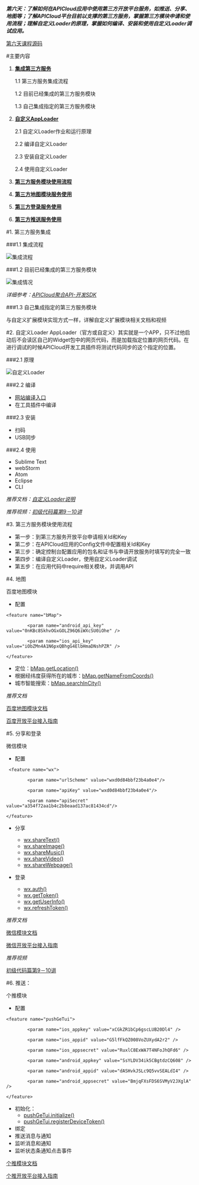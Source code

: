 <style>
</style>

***第六天：了解如何在APICloud应用中使用第三方开放平台服务，如推送、分享、地图等；了解APICloud平台目前以支撑的第三方服务，掌握第三方模块申请和使用流程；理解自定义Loader的原理，掌握如何编译、安装和使用自定义Loader调试应用。***

[第六天课程源码](http://7xy8na.com1.z0.glb.clouddn.com/apicloud/0a92a2e3947b8563077bcca6dffeb51c.zip)

#主要内容

1. **[集成第三方服务](#P1)**

	1.1 第三方服务集成流程
	
	1.2 目前已经集成的第三方服务模块
	
	1.3 自己集成指定的第三方服务模块

2. **[自定义AppLoader](#P2)**

	2.1 自定义Loader作业和运行原理
	
	2.2 编译自定义Loader
	
	2.3 安装自定义Loader
	
	2.4 使用自定义Loader
	
3. **[第三方服务模块使用流程](#P3)**
4. **[第三方地图模块服务使用](P4)**
5. **[第三方登录服务使用](P5)**
6. **[第三方推送服务使用](P6)**


#1. 第三方服务集成

###1.1 集成流程

![集成流程](http://docs.apicloud.com/img/docImage/seven-course/day6/6.1.png)

###1.2 目前已经集成的第三方服务模块

![集成情况](http://docs.apicloud.com/img/docImage/seven-course/day6/6.2.png)

*详细参考：[APICloud聚合API-开发SDK](http://www.apicloud.com/mod-sdk)*

###1.3 自己集成指定的第三方服务模块

与自定义扩展模块实现方式一样，详解自定义扩展模块相关文档和视频

#2. 自定义Loader
AppLoader（官方或自定义）其实就是一个APP，只不过他启动后不会读区自己的Widget包中的网页代码，而是加载指定位置的网页代码。在进行调试的时候APICloud开发工具插件将测试代码同步的这个指定的位置。

###2.1 原理

![自定义Loader](http://docs.apicloud.com/img/docImage/seven-course/day6/6.3.png)

###2.2 编译

- [网站编译入口](http://www.apicloud.com/module-loader)
- 在工具插件中编译

###2.3 安装

- 扫码
- USB同步

###2.4 使用

- Sublime Text
- webStorm
- Atom
- Eclipse
- CLI


*推荐文档：[自定义Loader说明](http://docs.apicloud.com/Dev-Guide/Custom_Loader)*

*推荐视频：[初级代码篇第9－10讲](http://apicloud.com/video_play?list=2&index=9)*

#3. 第三方服务模块使用流程

- 第一步：到第三方服务开放平台申请相关Id和Key
- 第二步：在APICloud应用的Config文件中配置相关Id和Key
- 第三步：确定控制台配置应用的包名和证书与申请开放服务时填写的完全一致
- 第四步：编译自定义Loader，使用自定义Loader调试
- 第五步：在应用代码中require相关模块，并调用API


#4. 地图

百度地图模块

+ 配置

```
<feature name="bMap">

        <param name="android_api_key" value="0nKBc8SkhvOGxGOLZ96Q6iWXcSU0iOhe" />
        
        <param name="ios_api_key" value="iObZMn4A1N6pxQBhgG4ElbHmaDNshPZR" />
        
</feature>
```

+ 定位：[bMap.getLocation()](http://docs.apicloud.com/Client-API/Open-SDK/bMap#m6)
+ 根据经纬度获得所在的城市：[bMap.getNameFromCoords()](http://docs.apicloud.com/Client-API/Open-SDK/bMap#m9)
+ 城市智能搜索：[bMap.searchInCity()](http://docs.apicloud.com/Client-API/Open-SDK/bMap#s7)

*推荐文档*
	
[百度地图模块文档](http://docs.apicloud.com/Client-API/Open-SDK/bMap)

[百度开放平台接入指南](http://docs.apicloud.com/Others/Open-SDK-Integration-Guide/baidu)

#5. 分享和登录

微信模块

+ 配置

```
 <feature name="wx">
 
        <param name="urlScheme" value="wxd0d84bbf23b4a0e4"/>
        
        <param name="apiKey" value="wxd0d84bbf23b4a0e4"/>
        
        <param name="apiSecret" value="a354f72aa1b4c2b8eaad137ac81434cd"/>
        
</feature>
```

+ 分享
	- [wx.shareText()](http://docs.apicloud.com/Client-API/Open-SDK/wx#a2)
	- [wx.shareImage()](http://docs.apicloud.com/Client-API/Open-SDK/wx#a3)
	- [wx.shareMusic()](http://docs.apicloud.com/Client-API/Open-SDK/wx#a4)
	- [wx.shareVideo()](http://docs.apicloud.com/Client-API/Open-SDK/wx#a5)
	- [wx.shareWebpage()](http://docs.apicloud.com/Client-API/Open-SDK/wx#a6)

+ 登录
	- [wx.auth()](http://docs.apicloud.com/Client-API/Open-SDK/wx#a7)
	- [wx.getToken()](http://docs.apicloud.com/Client-API/Open-SDK/wx#a8)
	- [wx.getUserInfo()](http://docs.apicloud.com/Client-API/Open-SDK/wx#a9)
	- [wx.refreshToken()](http://docs.apicloud.com/Client-API/Open-SDK/wx#a10)

*推荐文档*

[微信模块文档](http://docs.apicloud.com/Client-API/Open-SDK/wx)
	
[微信开放平台接入指南](http://docs.apicloud.com/Others/Open-SDK-Integration-Guide/weChat)
	
*推荐视频*

[初级代码篇第9－10讲](http://apicloud.com/video_play?list=2&index=9)


#6. 推送：

个推模块

+ 配置

```
<feature name="pushGeTui">

        <param name="ios_appkey" value="xCGkZR1bCp6gscLUB20Dl4" />
        
        <param name="ios_appid" value="G5lfFkQZ008VoZUXydA2r2" />
        
        <param name="ios_appsecret" value="RuxlC8ExWA7T4NFoJhQFd6" />
        
        <param name="android_appkey" value="SsYLDV34ik5CBgtdzCQ608" />
        
        <param name="android_appid" value="dASHvkJSLc9Q5vvSEALdI4" />
        
        <param name="android_appsecret" value="BmjqFXsFDS6SVMyV2JXglA" />
        
</feature>
```

+ 初始化：
	- [pushGeTui.initialize()](http://docs.apicloud.com/Client-API/Open-SDK/pushGeTui#a1)
	- [pushGeTui.registerDeviceToken()](http://docs.apicloud.com/Client-API/Open-SDK/pushGeTui#a2)
+ 绑定
+ 推送消息与通知
+ 监听消息和通知
+ 监听状态条通知点击事件

[个推模块文档](http://docs.apicloud.com/Client-API/Open-SDK/pushGeTui)

[个推开放平台接入指南](http://docs.apicloud.com/Others/Open-SDK-Integration-Guide/pushGeTui_manual)